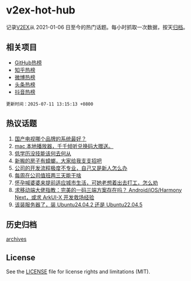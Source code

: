 # v2ex-hot-hub

 记录[V2EX](https://www.v2ex.com/)从 2021-01-06 日至今的热门话题。每小时抓取一次数据，按天[归档](archives)。
 
 ## 相关项目

- [GitHub热榜](https://github.com/snaildev/github-hot-hub)
- [知乎热榜](https://github.com/snaildev/zhihu-hot-hub)
- [微博热榜](https://github.com/snaildev/weibo-hot-hub)
- [头条热榜](https://github.com/snaildev/toutiao-hot-hub)
- [抖音热榜](https://github.com/snaildev/douyin-hot-hub)


 `更新时间：2025-07-11 13:15:13 +0800`

## 热议话题

1. [国产电视哪个品牌的系统最好？](https://www.v2ex.com/t/1144288)
1. [mac 本地播放器，千千倾听兑换码大赠送。](https://www.v2ex.com/t/1144307)
1. [低学历没技能该何去何从](https://www.v2ex.com/t/1144238)
1. [新搬的房子有蟑螂，大家给我支支招吧](https://www.v2ex.com/t/1144467)
1. [公司的开发流程极度不专业，自己又是新人怎么办](https://www.v2ex.com/t/1144323)
1. [每周在公司值班两三天能干啥](https://www.v2ex.com/t/1144439)
1. [怀孕喊婆婆来提前适应城市生活，可她老想着出去打工，怎么劝](https://www.v2ex.com/t/1144497)
1. [求移动端大佬指教：完美的一码三端方案存在吗？ Android/iOS/Harmony Next，或求 ArkUI-X 开发救场经验](https://www.v2ex.com/t/1144348)
1. [该装服务器了，装 Ubuntu24.04.2 还是 Ubuntu22.04.5](https://www.v2ex.com/t/1144421)

## 历史归档

[archives](archives)

## License

See the [LICENSE](LICENSE) file for license rights and limitations (MIT).
